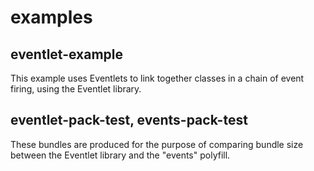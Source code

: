 # examples

## eventlet-example

This example uses Eventlets to link together classes in a chain of event firing, using the Eventlet library.

## eventlet-pack-test, events-pack-test

These bundles are produced for the purpose of comparing bundle size between the Eventlet library and the "events" polyfill.

